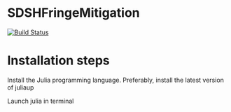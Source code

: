 # SDSHFringeMitigation

[![Build Status](https://github.com/jasper9000/SDSHFringeMitigation.jl/actions/workflows/CI.yml/badge.svg?branch=main)](https://github.com/jasper9000/SDSHFringeMitigation.jl/actions/workflows/CI.yml?query=branch%3Amain)


# Installation steps

Install the Julia programming language. Preferably, install the latest version of juliaup

Launch julia in terminal
